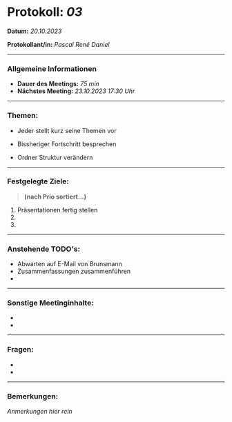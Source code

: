 # Protokoll: *03*


**Datum:** *20.10.2023*

**Protokollant/in:** *Pascal René Daniel*

---

### Allgemeine Informationen
- **Dauer des Meetings:** *75 min*
- **Nächstes Meeting:** *23.10.2023 17:30 Uhr*

---

### Themen:

- Jeder stellt kurz seine Themen vor

- Bissheriger Fortschritt besprechen

- Ordner Struktur verändern


---

### Festgelegte Ziele:
> **(nach Prio sortiert...)**

1. Präsentationen fertig stellen
2. 
3. 

---

### Anstehende TODO's:
- Abwarten auf E-Mail von Brunsmann
- Zusammenfassungen zusammenführen
- 

---

### Sonstige Meetinginhalte:
-   
-   

---

### Fragen:
-   
-  

---

### Bemerkungen:
*Anmerkungen hier rein*

